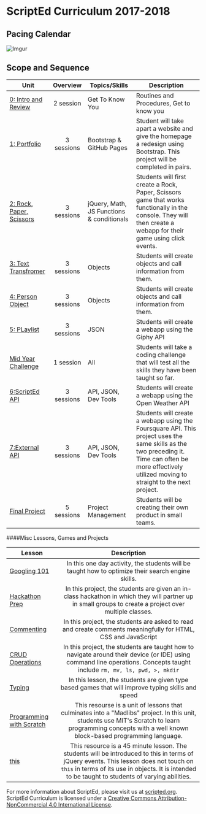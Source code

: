 # ScriptEd Curriculum 2017-2018

## Pacing Calendar
![Imgur](http://i.imgur.com/A2tS5HD.png)

## Scope and Sequence

| Unit  | Overview | Topics/Skills | Description |
|-------|:-------:|------|--------------|
| [0: Intro and Review](units/unit0)|2 session | Get To Know You | Routines and Procedures, Get to know you |
| [1: Portfolio](units/unit1) | 3 sessions | Bootstrap & GitHub Pages| Student will take apart a website and give the homepage a redesign using Bootstrap. This project will be completed in pairs. |
| [2: Rock, Paper, Scissors](units/unit2) | 3 sessions | jQuery, Math, JS Functions & conditionals | Students will first create a Rock, Paper, Scissors game that works functionally in the console. They will then create a webapp for their game using click events.|
| [3: Text Transfromer](units/5-JSobjects) | 3 sessions | Objects| Students will create objects and call information from them. |
| [4: Person Object](units/5-JSobjects) | 3 sessions | Objects| Students will create objects and call information from them. |
| [5: PLaylist](units/6-giphyAPI) | 3 sessions |  JSON | Students will create a webapp using the Giphy API|
| [Mid Year Challenge](units/midYearChallenge) | 1 session | All| Students will take a coding challenge that will test all the skills they have been taught so far.|
| [6:ScriptEd  API](units/7-openWeatherAPI) | 3 sessions | API, JSON, Dev Tools| Students will create a webapp using the Open Weather API|
| [7:External API](units/opt-FoursquareAPI)| 3 sessions  | API, JSON, Dev Tools| Students will create a webapp using the Foursquare API. This project uses the same skills as the two preceding it. Time can often be more effectively utilized moving to straight to the next project. |
| [Final Project](units/9-entrepreneur) | 5 sessions | Project Management| Students will be creating their own product in small teams. |

####Misc Lessons, Games and Projects

| Lesson | Description |
|-------|:-------:|
| [Googling 101](../miscLessons/googling101) | In this one day activity, the students will be taught how to optimize their search engine skills.|
|  [Hackathon Prep](https://docs.google.com/presentation/d/188SbubVsDb0FaDEQjokigsEAJ1Ucb1uVuJEqee819WE/edit?usp=sharing)  | In this project, the students are given an in-class hackathon in which they will partner up in small groups to create a project over multiple classes.| 
|  [Commenting](https://docs.google.com/presentation/d/1s7hDP4IZSXYTwa2vAKLHgzXgZW0gDpCPHp6JK3nqczo/edit?usp=sharing)  | In this project, the students are asked to read and create comments meaningfully for HTML, CSS and JavaScript|
|  [CRUD Operations](../miscLessons/commandLine)  | In this project, the students are taught how to navigate around their device (or IDE) using command line operations. Concepts taught include `rm, mv, ls, pwd, >, mkdir` |
|  [Typing](https://docs.google.com/presentation/d/18-1xt6VBbh5WM6afUbYJOWO2Gd9hgTaMFhZOz6gV6qc/edit?usp=sharing)  | In this lesson, the students are given type based games that will improve typing skills and speed|
|  [Programming with Scratch](../miscLessons/scratchUnit)  | This resourse is a unit of lessons that culminates into a "Madlibs" project. In this unit, students use MIT's Scratch to learn programming concepts with a well known block-based programming language.|   
|  [this](../miscLessons/this)  | This resource is a 45 minute lesson. The students will be introduced to this in terms of jQuery events. This lesson does not touch on `this` in terms of its use in objects. It is intended to be taught to students of varying abilities.|  

For more information about ScriptEd, please visit us at [scripted.org](https://www.scripted.org). 
<br>
ScriptEd Curriculum is licensed under a <a rel="license" href="http://creativecommons.org/licenses/by-nc/4.0/">Creative Commons Attribution-NonCommercial 4.0 International License</a>. 
